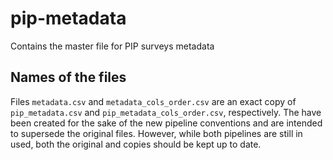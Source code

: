 # pip-metadata
Contains the master file for PIP surveys metadata


## Names of the files

Files `metadata.csv` and `metadata_cols_order.csv` are an exact copy of `pip_metadata.csv` and `pip_metadata_cols_order.csv`, respectively. The have been created for the sake of the new pipeline conventions and are intended to supersede the original files. However, while both pipelines are still in used, both the original and copies should be kept up to date. 

